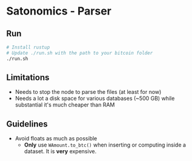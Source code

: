 # Satonomics - Parser

## Run

```bash
# Install rustup
# Update ./run.sh with the path to your bitcoin folder
./run.sh
```

## Limitations

- Needs to stop the node to parse the files (at least for now)
- Needs a lot a disk space for various databases (~500 GB) while substantial it's much cheaper than RAM

## Guidelines

- Avoid floats as much as possible
  - **Only** use `WAmount.to_btc()` when inserting or computing inside a dataset. It is **very** expensive.
